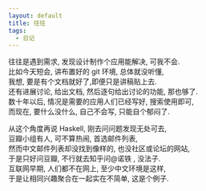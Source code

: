 ```yaml
---
layout: default
title: 往往
tags:
  - 日记
---
```

往往是遇到需求, 发现设计制作个应用能解决, 可我不会.  
比如今天短会, 讲布置好的 git 环境, 总体就没听懂,  
我想, 要是有个文档就好了,即便只是讲稿贴上去.  
还有进展讨论, 给出文档, 然后逐句给出讨论的功能, 那也够了.  
数十年以后, 情况是需要的应用人们已经写好, 搜索使用即可,  
而现在, 要什么没什么, 自己不会写, 只能自个郁闷了.  


从这个角度再说 Haskell, 刚去问问题发现无处可去,  
豆瓣小组有人, 可不算热闹, 首选邮件列表,  
然而中文邮件列表却没找到像样的, 也没社区或论坛的网站,  
于是只好问豆瓣, 不行就去知乎问@诺铁 , 没法子.  
互联网早期, 人们都不在网上, 至少中文环境是这样,  
于是让相同兴趣聚合在一起实在不简单, 这是个例子.  
